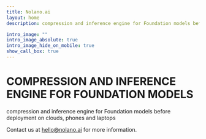 ```yaml
---
title: Nolano.ai
layout: home
description: compression and inference engine for Foundation models before deployment on clouds, phones and laptops

intro_image: ""
intro_image_absolute: true
intro_image_hide_on_mobile: true
show_call_box: true
---
```

# COMPRESSION AND INFERENCE ENGINE FOR FOUNDATION MODELS
compression and inference engine for Foundation models before deployment on clouds, phones and laptops <br> 

Contact us at  [hello@nolano.ai](mailto:hello@nolano.ai) for more information.